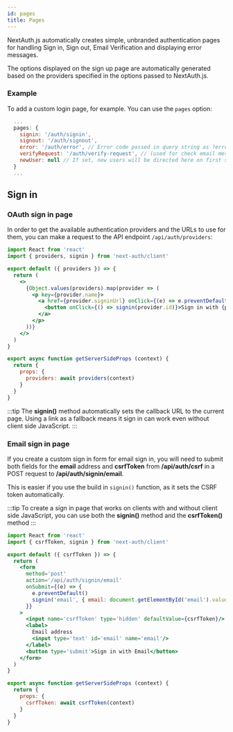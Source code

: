 ```yaml
---
id: pages
title: Pages
---
```


NextAuth.js automatically creates simple, unbranded authentication pages for handling Sign in, Sign out, Email Verification and displaying error messages.

The options displayed on the sign up page are automatically generated based on the providers specified in the options passed to NextAuth.js.

### Example

To add a custom login page, for example. You can use the `pages` option:

```javascript title="pages/api/auth/[...nextauth].js"
  ...
  pages: {
    signin: '/auth/signin',
    signout: '/auth/signout',
    error: '/auth/error', // Error code passed in query string as ?error=
    verifyRequest: '/auth/verify-request', // (used for check email message)
    newUser: null // If set, new users will be directed here on first sign in
  }
  ...
```

## Sign in

### OAuth sign in page

In order to get the available authentication providers and the URLs to use for them, you can make a request to the API endpoint `/api/auth/providers`:

```jsx title="pages/auth/signin"
import React from 'react'
import { providers, signin } from 'next-auth/client'

export default ({ providers }) => {
  return (
    <>
      {Object.values(providers).map(provider => (
        <p key={provider.name}>
          <a href={provider.signinUrl} onClick={(e) => e.preventDefault()}>
            <button onClick={() => signin(provider.id)}>Sign in with {provider.name}</button>
          </a>
        </p>
      ))}
    </>
  )
}

export async function getServerSideProps (context) {
  return {
    props: {
      providers: await providers(context)
    }
  }
}
```

:::tip
The **signin()** method automatically sets the callback URL to the current page. Using a link as a fallback means it sign in can work even without client side JavaScript.
:::

### Email sign in page

If you create a custom sign in form for email sign in, you will need to submit both fields for the **email** address and **csrfToken** from **/api/auth/csrf** in a POST request to **/api/auth/signin/email**.

This is easier if you use the build in `signin()` function, as it sets the CSRF token automatically.

:::tip
To create a sign in page that works on clients with and without client side JavaScript, you can use both the **signin()** method and the **csrfToken()** method
:::

```jsx title="pages/auth/email-signin"
import React from 'react'
import { csrfToken, signin } from 'next-auth/client'

export default ({ csrfToken }) => {
  return (
    <form
      method='post'
      action='/api/auth/signin/email'
      onSubmit={(e) => {
        e.preventDefault()
        signin('email', { email: document.getElementById('email').value })
      }}
    >
      <input name='csrfToken' type='hidden' defaultValue={csrfToken}/>
      <label>
        Email address
        <input type='text' id='email' name='email'/>
      </label>
      <button type='submit'>Sign in with Email</button>
    </form>
  )
}

export async function getServerSideProps (context) {
  return {
    props: {
      csrfToken: await csrfToken(context)
    }
  }
}
```
